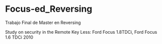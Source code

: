 # Focus-ed_Reversing

Trabajo Final de Master en Reversing 

Study on security in the Remote Key Less: Ford Focus 1.8TDCi, Ford Focus 1.6 TDCi 2010
